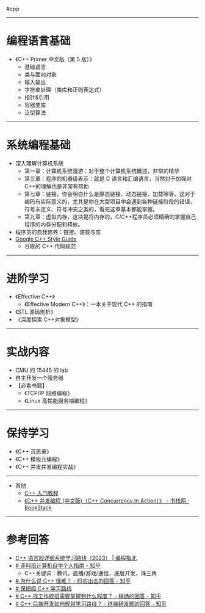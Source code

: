 #cpp 

---
# 编程语言基础

- 《C++ Primer 中文版（第 5 版）》
	- 基础语言	
	- 类与面向对象
	- 输入输出
	- 字符串处理（类库和正则表达式）
	- 指针&引用
	- 容器类库
	- 泛型算法

---
# 系统编程基础

- 深入理解计算机系统
	- 第一章：计算机系统漫游：对于整个计算机系统概述，非常的精华
	- 第三章：程序的机器级表示：就是 C 语言和汇编语言，当然对于加强对 C++的理解也是非常有帮助
	- 第七章：链接，你会明白什么是静态链接、动态链接、加载等等，这对于编码有实际意义的，尤其是你在大型项目中会遇到各种链接阶段的错误、符号未定义、符号冲突之类的，看完这章基本都能掌握。
	- 第九章：虚拟内存，这块是将内存的，C/C++程序员必须精确的掌握自己程序的内存分配和释放。
- 程序员的自我修养：链接、装载与库
- [Google C++ Style Guide](https://google.github.io/styleguide/cppguide.html)
	- 谷歌的 C++ 代码规范
---
# 进阶学习

- 《Effective C++》
	- 《Effective Modern C++》：一本关于现代 C++ 的指南
- 《STL 源码剖析》
- 《深度探索 C++对象模型》

  
---
# 实战内容

- CMU 的 15445 的 lab
- 自主开发一个服务器
- 【必看书籍】
	- 《TCP/IP 网络编程》
	- 《Linux 高性能服务端编程》

 
---
# 保持学习

- 《C++ 沉思录》
- 《C++ 模板元编程》
- 《C++ 并发并发编程实战》

---
- 其他
	- [C++ 入门教程](C++入门教程/C++入门教程.md)
	- [《C++ 并发编程 (中文版)（C++ Concurrency In Action）》 - 书栈网 · BookStack](https://www.bookstack.cn/read/Cpp_Concurrency_In_Action/README.md)
---
# 参考回答

- [C++ 语言超详细系统学习路线（2023） | 编程指北](https://csguide.cn/roadmap/cpp/how_to_learn_cpp.html#%E4%B8%80%E3%80%81%E5%85%A5%E9%97%A8)
- [# 非科班计算机自学个人指南 - 知乎](https://zhuanlan.zhihu.com/p/386036259)
	- C++关键词：腾讯，直播/游戏/通信，底层开发，珠三角
- [# 为什么说 C++ 很难？ - 码农出击的回答 - 知乎](https://www.zhihu.com/question/357354437/answer/2617331811)
- [# 保姆级 C++ 学习路线](https://mp.weixin.qq.com/s/QCtQoIOg6_f1GX9rT8jG4Q)
- [# C++ 找工作校招需要掌握到什么程度？ - 梓炀的回答 - 知乎](https://www.zhihu.com/question/585465188/answer/2928891679)
- [# C++ 后端开发如何规划学习路线？ - 终端研发部的回答 - 知乎](https://www.zhihu.com/question/452409630/answer/3167010580)

